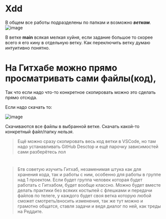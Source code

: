 # Xdd
В общем все работы подразделены по папкам и возможно **_веткам_**.
![image](https://github.com/Hron0/sharaga/assets/125986219/b9d22035-1548-4b00-8559-0d4b751e1e06)

В ветке **main** всякая мелкая хуйня, если задание большое то скорее всего я его кину в отдельную ветку.
Как переключить ветку думаю интуитивно понятно.

# На Гитхабе можно прямо просматривать сами файлы(код), 
Так что если надо что-то конкретное скопировать можно это сделать прямо отсюда.

Если надо скачать то:

![image](https://github.com/Hron0/sharaga/assets/125986219/7cfd2dee-cfa9-4eeb-b1ad-88bdaf57788c)

Скачиваются все файлы в выбранной ветке. Скачать какой-то конкретный файл/папку _нельзя_.

> Ещё можно сразу скопировать весь код ветки в VSCode, но там надо устанавливать GitHub Desctop и ещё парочку зависимостей сами разберётесь лол
#
>Бтв советую изучить Гитхаб, незаменимая штука как для хранения кода, так и работы с ним, особенно для работы в группе над 1 проектом.
>Если будет группа человек которая будет работать с Гитхабом, будет вообще классно. Можно будет вместе делать практики без всяких 
>костылей с флешками и передачи файлов по телеге, у каждого будет своя ветка которую любой сможет смотреть/вносить изменения, так же 
>тут можно и грамотно общатся, ставля задачи и ведя диалог по ней, как треды на Реддите.
